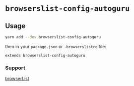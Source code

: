 # `browserslist-config-autoguru`

## Usage

```sh
yarn add --dev browserslist-config-autoguru
```

then in your `package.json` or `.browserslistrc` file:

```
extends browserslist-config-autoguru
```

### Support

[browserl.ist](https://browserl.ist/?q=%3E%200.50%25%20in%20au,%20last%202%20chrome%20versions,%20not%20chrome%20%3C%2069,%20last%202%20firefox%20versions,%20last%204%20opera%20versions,%20edge%20%3E=%2017,%20safari%20%3E=%2011,%20samsung%20%3E=%206,%20not%20samsung%20%3C=%204,%20ios%20%3E%2010,%20not%20ios%209.3,%20and_chr%20%3E%2056,%20and_ff%20%3E=%2064,%20not%20ie%2011,%20not%20op_mini%20all,%20not%20dead)
